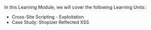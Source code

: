 In this Learning Module, we will cover the following Learning Units:

- Cross-Site Scripting - Exploitation
- Case Study: Shopizer Reflected XSS